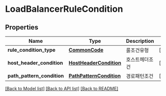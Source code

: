 # LoadBalancerRuleCondition

## Properties
Name | Type | Description | Notes
------------ | ------------- | ------------- | -------------
**rule_condition_type** | [**CommonCode**](CommonCode.md) | 룰조건유형 | [optional] 
**host_header_condition** | [**HostHeaderCondition**](HostHeaderCondition.md) | 호스트헤더조건 | [optional] 
**path_pattern_condition** | [**PathPatternCondition**](PathPatternCondition.md) | 경로패턴조건 | [optional] 

[[Back to Model list]](../README.md#documentation-for-models) [[Back to API list]](../README.md#documentation-for-api-endpoints) [[Back to README]](../README.md)



